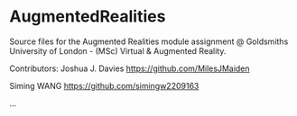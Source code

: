 # AugmentedRealities
Source files for the Augmented Realities module assignment @ Goldsmiths University of London - (MSc) Virtual &amp; Augmented Reality.

Contributors:
Joshua J. Davies
https://github.com/MilesJMaiden

Siming WANG
https://github.com/simingw2209163


...
